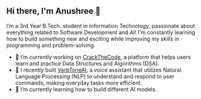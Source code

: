 ## Hi there, I'm Anushree 👋

I’m a 3rd Year B.Tech. student in Information Technology, passionate about everything related to Software Development and AI! I'm constantly learning how to build something new and exciting while improving my skills in programming and problem-solving.

- 🔭 I’m currently working on [CrackTheCode](https://crackthecode-v1.vercel.app/), a platform that helps users learn and practice Data Structures and Algorithms (DSA). 
- 🚀 I recently built [VerbToneAI](https://github.com/anushreejha/VerbToneAI), a voice assistant that utilizes Natural Language Processing (NLP) to understand and respond to user commands, making everyday tasks more efficient.
- 🌱 I’m currently learning how to build different AI models.



<!--
**anushreejha/anushreejha** is a ✨ _special_ ✨ repository because its `README.md` (this file) appears on your GitHub profile.

Here are some ideas to get you started:

- 🔭 I’m currently working on ...
- 🌱 I’m currently learning ...
- 👯 I’m looking to collaborate on ...
- 🤔 I’m looking for help with ...
- 💬 Ask me about ...
- 📫 How to reach me: ...
- 😄 Pronouns: ...
- ⚡ Fun fact: ...
-->
